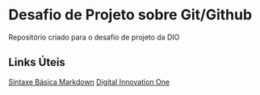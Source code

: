 # Desafio de Projeto sobre Git/Github


Repositório criado para o desafio de projeto da DIO


## Links Úteis
[Sintaxe Básica Markdown](https://www.markdownguide.org/)
[Digital Innovation One](https://www.dio.me/)
